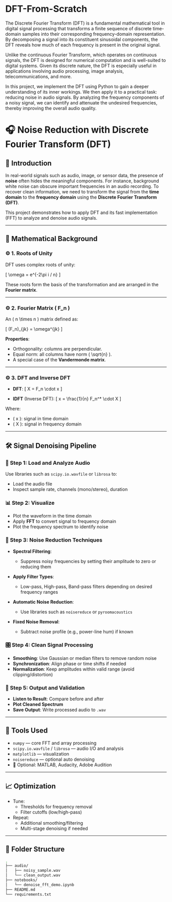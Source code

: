 # DFT-From-Scratch
The Discrete Fourier Transform (DFT) is a fundamental mathematical tool in digital signal processing that transforms a finite sequence of discrete time-domain samples into their corresponding frequency-domain representation. By decomposing a signal into its constituent sinusoidal components, the DFT reveals how much of each frequency is present in the original signal.

Unlike the continuous Fourier Transform, which operates on continuous signals, the DFT is designed for numerical computation and is well-suited to digital systems. Given its discrete nature, the DFT is especially useful in applications involving audio processing, image analysis, telecommunications, and more.

In this project, we implement the DFT using Python to gain a deeper understanding of its inner workings. We then apply it to a practical task: reducing noise in audio signals. By analyzing the frequency components of a noisy signal, we can identify and attenuate the undesired frequencies, thereby improving the overall audio quality.

# 🎧 Noise Reduction with Discrete Fourier Transform (DFT)

## 📌 Introduction

In real-world signals such as audio, image, or sensor data, the presence of **noise** often hides the meaningful components. For instance, background white noise can obscure important frequencies in an audio recording. To recover clean information, we need to transform the signal from the **time domain** to the **frequency domain** using the **Discrete Fourier Transform (DFT)**.

This project demonstrates how to apply DFT and its fast implementation (FFT) to analyze and denoise audio signals.

---

## 🧮 Mathematical Background

### ⚙️ 1. Roots of Unity

DFT uses complex roots of unity:

\[
\omega = e^{-2\pi i / n}
\]

These roots form the basis of the transformation and are arranged in the **Fourier matrix**.

---

### ⚙️ 2. Fourier Matrix \( F_n \)

An \( n \times n \) matrix defined as:

\[
(F_n)_{jk} = \omega^{jk}
\]

**Properties**:
- Orthogonality: columns are perpendicular.
- Equal norm: all columns have norm \( \sqrt{n} \).
- A special case of the **Vandermonde matrix**.

---

### ⚙️ 3. DFT and Inverse DFT

- **DFT**:
  \[
  X = F_n \cdot x
  \]

- **IDFT** (Inverse DFT):
  \[
  x = \frac{1}{n} F_n^* \cdot X
  \]

Where:
- \( x \): signal in time domain
- \( X \): signal in frequency domain

---

## 🛠️ Signal Denoising Pipeline

### 🔎 Step 1: Load and Analyze Audio

Use libraries such as `scipy.io.wavfile` or `librosa` to:
- Load the audio file
- Inspect sample rate, channels (mono/stereo), duration

### 📊 Step 2: Visualize

- Plot the waveform in the time domain
- Apply **FFT** to convert signal to frequency domain
- Plot the frequency spectrum to identify noise

### 🔧 Step 3: Noise Reduction Techniques

- **Spectral Filtering**:
  - Suppress noisy frequencies by setting their amplitude to zero or reducing them

- **Apply Filter Types**:
  - Low-pass, High-pass, Band-pass filters depending on desired frequency ranges

- **Automatic Noise Reduction**:
  - Use libraries such as `noisereduce` or `pyroomacoustics`

- **Fixed Noise Removal**:
  - Subtract noise profile (e.g., power-line hum) if known

### 🎛️ Step 4: Clean Signal Processing

- **Smoothing**: Use Gaussian or median filters to remove random noise
- **Synchronization**: Align phase or time shifts if needed
- **Normalization**: Keep amplitudes within valid range (avoid clipping/distortion)

### 🔁 Step 5: Output and Validation

- **Listen to Result**: Compare before and after
- **Plot Cleaned Spectrum**
- **Save Output**: Write processed audio to `.wav`

---

## 🧪 Tools Used

- `numpy` — core FFT and array processing
- `scipy.io.wavfile` / `librosa` — audio I/O and analysis
- `matplotlib` — visualization
- `noisereduce` — optional auto denoising
- 🧰 Optional: MATLAB, Audacity, Adobe Audition

---

## 📈 Optimization

- Tune:
  - Thresholds for frequency removal
  - Filter cutoffs (low/high-pass)
- Repeat:
  - Additional smoothing/filtering
  - Multi-stage denoising if needed

---

## 📂 Folder Structure

```bash
.
├── audio/
│   ├── noisy_sample.wav
│   └── clean_output.wav
├── notebooks/
│   └── denoise_fft_demo.ipynb
├── README.md
└── requirements.txt

